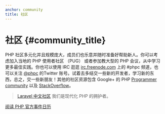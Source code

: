 ```yaml
---
anchor: community
title: 社区
---
```


# 社区 {#community_title}

PHP 社区多元化并且规模庞大，成员们也乐意并随时准备好帮助新人。你可以考虑加入当地的 PHP 使用者社区 （PUG） 或者参加教大型的 PHP 会议，从中学习更多最佳实践。你也可以使用 IRC 逛逛 [irc.freenode.com][php-irc] 上的 #phpc 频道，也可以关注 [@phpc][phpc-twitter] 的Twitter 账号。试着去多结交一些新的开发者，学习新的东西，总之，交一些新朋友！其他的社区资源包含 Google+ 的 PHP [Programmer community][php-programmers-gplus] 以及 [StackOverflow][php-so]。

> [Laravel 中文社区](https://laravel-china.org/) 我们是现代化 PHP 的拥护者。

[阅读 PHP 官方事件日历][php-calendar]

[php-irc]: http://webchat.freenode.net/?channels=phpc
[phpc-twitter]: https://twitter.com/phpc
[php-programmers-gplus]: https://plus.google.com/u/0/communities/104245651975268426012
[php-so]: http://stackoverflow.com/questions/tagged/php
[php-calendar]: http://php.net/cal.php
